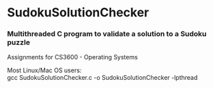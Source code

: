 # SudokuSolutionChecker
### Multithreaded C program to validate a solution to a Sudoku puzzle   

 Assignments for CS3600 - Operating Systems  

 Most Linux/Mac OS users:  
 gcc SudokuSolutionChecker.c -o SudokuSolutionChecker -lpthread  
